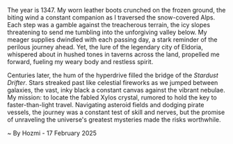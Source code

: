 
The year is 1347.  My worn leather boots crunched on the frozen ground, the biting wind a constant companion as I traversed the snow-covered Alps.  Each step was a gamble against the treacherous terrain, the icy slopes threatening to send me tumbling into the unforgiving valley below.  My meager supplies dwindled with each passing day, a stark reminder of the perilous journey ahead.  Yet, the lure of the legendary city of Eldoria, whispered about in hushed tones in taverns across the land, propelled me forward, fueling my weary body and restless spirit.

Centuries later, the hum of the hyperdrive filled the bridge of the *Stardust Drifter*.  Stars streaked past like celestial fireworks as we jumped between galaxies, the vast, inky black a constant canvas against the vibrant nebulae.  My mission: to locate the fabled Xylos crystal, rumored to hold the key to faster-than-light travel.  Navigating asteroid fields and dodging pirate vessels, the journey was a constant test of skill and nerves, but the promise of unraveling the universe's greatest mysteries made the risks worthwhile.

~ By Hozmi - 17 February 2025
